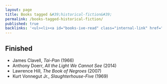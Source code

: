 ```yaml
---
layout: page
title: Books tagged &#39;historical-fiction&#39;
permalink: /books-tagged-historical-fiction/
published: true
backlinks: '<ul><li><a id="books-ive-read" class="internal-link" href="/books-ive-read/">Books I&#39;ve read</a></li></ul>'
---
```




## Finished 
* James Clavell, _Tai-Pan_ (1966) 
* Anthony Doerr, _All the Light We Cannot See_ (2014) 
* Lawrence Hill, _The Book of Negroes_ (2007) 
* Kurt Vonnegut Jr., _Slaughterhouse-Five_ (1969) 
